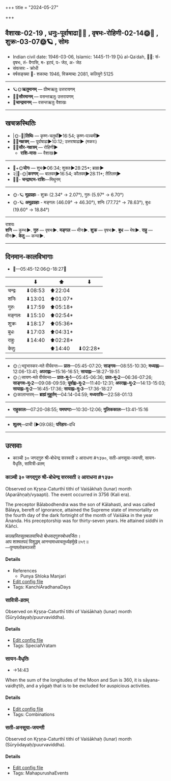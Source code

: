 +++
title = "2024-05-27"

+++
## वैशाखः-02-19  ,  धनुः-पूर्वाषाढा🌛🌌  ,  वृषभः-रोहिणी-02-14🌞🌌  ,  शुक्रः-03-07🌞🪐  ,  सोमः
- Indian civil date: 1946-03-06, Islamic: 1445-11-19 Ḏū al-Qaʿdah, 🌌🌞: सं- वृषभः, तं- वैगासि, म- इटवं, प- जेठ, अ- जेठ
- संवत्सरः - क्रोधी
- वर्षसङ्ख्या 🌛- शकाब्दः 1946, विक्रमाब्दः 2081, कलियुगे 5125
___________________
- 🪐🌞**ऋतुमानम्** — ग्रीष्मऋतुः उत्तरायणम्
- 🌌🌞**सौरमानम्** — वसन्तऋतुः उत्तरायणम्
- 🌛**चान्द्रमानम्** — वसन्तऋतुः वैशाखः
___________________


## खचक्रस्थितिः
- |🌞-🌛|**तिथिः** — कृष्ण-चतुर्थी►16:54; कृष्ण-पञ्चमी►  
- 🌌🌛**नक्षत्रम्** — पूर्वाषाढा►10:12; उत्तराषाढा► (मकरः)  
- 🌌🌞**सौर-नक्षत्रम्** — रोहिणी►  
  - **राशि-मासः** — वैशाखः► 
___________________
- 🌛+🌞**योगः** — शुभः►06:34; शुक्लः►28:25*; ब्राह्मः►  
- २|🌛-🌞|**करणम्** — बालवम्►16:54; कौलवम्►28:11*; तैतिलम्►  
- 🌌🌛- **चन्द्राष्टम-राशिः**—मिथुनम्  
___________________
- 🌞-🪐 **मूढग्रहाः** - शुक्रः (2.34° → 2.07°), गुरुः (5.97° → 6.70°)
- 🌞-🪐 **अमूढग्रहाः** - मङ्गलः (46.09° → 46.30°), शनिः (77.72° → 78.63°), बुधः (19.60° → 18.84°)
___________________
राशयः  
**शनि** — कुम्भः►. **गुरु** — वृषभः►. **मङ्गल** — मीनः►. **शुक्र** — वृषभः►. **बुध** — मेषः►. **राहु** — मीनः►. **केतु** — कन्या►. 
___________________


## दिनमान-कालविभागाः
- 🌅—05:45-12:06🌞-18:27🌇  

|      |⬇     |⬆     |⬇     |
|------|-----|-----|------|
|चन्द्रः|⬇08:53 |⬆22:04 |     |
|शनिः   |⬇13:01 |⬆01:07*|     |
|गुरुः  |⬇17:59 |⬆05:18*|     |
|मङ्गलः |⬇15:10 |⬆02:54*|     |
|शुक्रः |⬇18:17 |⬆05:36*|     |
|बुधः   |⬇17:03 |⬆04:31*|     |
|राहुः  |⬇14:40 |⬆02:28*|     |
|केतुः  |     |⬆14:40 |⬇02:28*|
___________________
- 🌞⚝भट्टभास्कर-मते वीर्यवन्तः— **प्रातः**—05:45-07:20; **साङ्गवः**—08:55-10:30; **मध्याह्नः**—12:06-13:41; **अपराह्णः**—15:16-16:51; **सायाह्नः**—18:27-19:51  
- 🌞⚝सायण-मते वीर्यवन्तः— **प्रातः-मु॰1**—05:45-06:36; **प्रातः-मु॰2**—06:36-07:26; **साङ्गवः-मु॰2**—09:08-09:59; **पूर्वाह्णः-मु॰2**—11:40-12:31; **अपराह्णः-मु॰2**—14:13-15:03; **सायाह्नः-मु॰2**—16:45-17:36; **सायाह्नः-मु॰3**—17:36-18:27  
- 🌞कालान्तरम्— **ब्राह्मं मुहूर्तम्**—04:14-04:59; **मध्यरात्रिः**—22:58-01:13  
___________________
- **राहुकालः**—07:20-08:55; **यमघण्टः**—10:30-12:06; **गुलिककालः**—13:41-15:16  
___________________
- **शूलम्**—प्राची (►09:08); **परिहारः**–दधि  
___________________

## उत्सवाः
- काञ्ची ३० जगद्गुरु श्री-बोधेन्द्र सरस्वती २ आराधना #१३७०, सती-अनसूया-जयन्ती, सायन-वैधृतिः, सावित्री-व्रतम्
### काञ्ची ३० जगद्गुरु श्री-बोधेन्द्र सरस्वती २ आराधना #१३७०

Observed on Kr̥ṣṇa-Caturthī tithi of Vaiśākhaḥ (lunar) month (Aparāhṇaḥ/vyaapti). The event occurred in 3756 (Kali era).  


The preceptor Bālabodhendra was the son of Kālahasti, and was called Bālaya, bereft of ignorance, attained the Supreme state of immortality on the fourth day of the dark fortnight of the month of Vaiśāka in the year Ānanda. His preceptorship was for thirty-seven years. He attained siddhi in Kāñci.

कालहस्तिसुतबालयाभिधो बोधसद्गुरुरबोधवर्जितः।  
आप शाश्वतपदं विशुद्धम् आनन्दमाधवचतुर्थ्यहर्मुखे॥५९॥  
—पुण्यश्लोकमञ्जरी



#### Details
- References
  - Punya Shloka Manjari
- [Edit config file](https://github.com/jyotisham/adyatithi/blob/master/mahApuruSha/kAnchI-maTha/lunar_month/tithi/02/19/kAJcI_30_jagadguru_zrI~bOdhEndra_sarasvatI_2_ArAdhanA.toml)
- Tags: KanchiAradhanaDays


### सावित्री-व्रतम्

Observed on Kr̥ṣṇa-Caturthī tithi of Vaiśākhaḥ (lunar) month (Sūryōdayaḥ/puurvaviddha). 



#### Details
- [Edit config file](https://github.com/jyotisham/adyatithi/blob/master/devatA/shakti/lunar_month/tithi/02/19/sAvitrI-vratam.toml)
- Tags: SpecialVratam


### सायन-वैधृतिः
- →14:43



When the sum of the longitudes of the Moon and Sun is 360, it is sāyana-vaidhr̥tiḥ, and a yōgaḥ that is to be excluded for auspicious activities.

#### Details
- [Edit config file](https://github.com/jyotisham/adyatithi/blob/master/time_focus/misc_combinations/description_only/sAyana-vaidhRtiH.toml)
- Tags: Combinations


### सती-अनसूया-जयन्ती

Observed on Kr̥ṣṇa-Caturthī tithi of Vaiśākhaḥ (lunar) month (Sūryōdayaḥ/puurvaviddha). 



#### Details
- [Edit config file](https://github.com/jyotisham/adyatithi/blob/master/mahApuruSha/general-indic-non-tropical/lunar_month/tithi/02/19/satI~anasUyA~jayantI.toml)
- Tags: MahapurushaEvents


